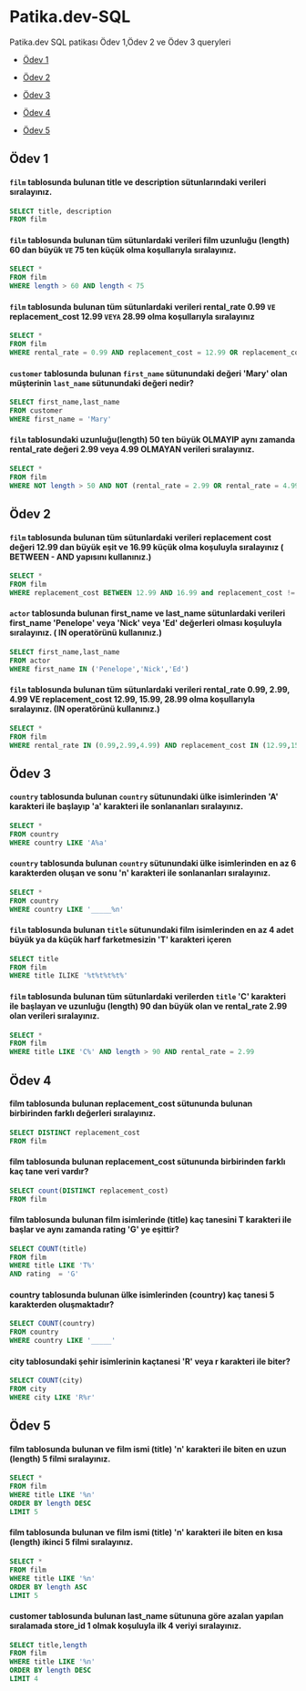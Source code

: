 # Patika.dev-SQL
Patika.dev SQL patikası Ödev 1,Ödev 2 ve Ödev 3 queryleri   

* [Ödev 1](#ödev-1)

* [Ödev 2](#ödev-2)

* [Ödev 3](#ödev-3)

* [Ödev 4](#ödev-4)

* [Ödev 5](#ödev-5)

## Ödev 1

#### `film` tablosunda bulunan title ve description sütunlarındaki verileri sıralayınız.
```sql
SELECT title, description 
FROM film
```
#### `film` tablosunda bulunan tüm sütunlardaki verileri film uzunluğu (length) 60 dan büyük `VE` 75 ten küçük olma koşullarıyla sıralayınız.
```sql
SELECT *
FROM film
WHERE length > 60 AND length < 75
```
#### `film` tablosunda bulunan tüm sütunlardaki verileri rental_rate 0.99 `VE` replacement_cost 12.99 `VEYA` 28.99 olma koşullarıyla sıralayınız
```sql
SELECT * 
FROM film
WHERE rental_rate = 0.99 AND replacement_cost = 12.99 OR replacement_cost = 28.99
```
#### `customer` tablosunda bulunan `first_name` sütunundaki değeri 'Mary' olan müşterinin `last_name` sütunundaki değeri nedir? 
```sql
SELECT first_name,last_name
FROM customer
WHERE first_name = 'Mary'
```
#### `film` tablosundaki uzunluğu(length) 50 ten büyük OLMAYIP aynı zamanda rental_rate değeri 2.99 veya 4.99 OLMAYAN verileri sıralayınız.

```sql
SELECT *
FROM film
WHERE NOT length > 50 AND NOT (rental_rate = 2.99 OR rental_rate = 4.99)
```

## Ödev 2

#### `film` tablosunda bulunan tüm sütunlardaki verileri replacement cost değeri 12.99 dan büyük eşit ve 16.99 küçük olma koşuluyla sıralayınız ( BETWEEN - AND yapısını kullanınız.)
```sql
SELECT * 
FROM film
WHERE replacement_cost BETWEEN 12.99 AND 16.99 and replacement_cost != 16.99
```

#### `actor` tablosunda bulunan first_name ve last_name sütunlardaki verileri first_name 'Penelope' veya 'Nick' veya 'Ed' değerleri olması koşuluyla sıralayınız. ( IN operatörünü kullanınız.)
```sql
SELECT first_name,last_name
FROM actor
WHERE first_name IN ('Penelope','Nick','Ed')
```
#### `film` tablosunda bulunan tüm sütunlardaki verileri rental_rate 0.99, 2.99, 4.99 VE replacement_cost 12.99, 15.99, 28.99 olma koşullarıyla sıralayınız. (IN operatörünü kullanınız.)
```sql
SELECT *
FROM film
WHERE rental_rate IN (0.99,2.99,4.99) AND replacement_cost IN (12.99,15.99,28.99)
```

## Ödev 3

#### `country` tablosunda bulunan `country` sütunundaki ülke isimlerinden 'A' karakteri ile başlayıp 'a' karakteri ile sonlananları sıralayınız.
```sql
SELECT *
FROM country
WHERE country LIKE 'A%a'
```

#### `country` tablosunda bulunan `country` sütunundaki ülke isimlerinden en az 6 karakterden oluşan ve sonu 'n' karakteri ile sonlananları sıralayınız.
```sql
SELECT *
FROM country
WHERE country LIKE '_____%n'
```

#### `film` tablosunda bulunan `title` sütunundaki film isimlerinden en az 4 adet büyük ya da küçük harf farketmesizin 'T' karakteri içeren
```sql
SELECT title
FROM film
WHERE title ILIKE '%t%t%t%t%'
```

#### `film` tablosunda bulunan tüm sütunlardaki verilerden `title` 'C' karakteri ile başlayan ve uzunluğu (length) 90 dan büyük olan ve rental_rate 2.99 olan verileri sıralayınız.
```sql
SELECT *
FROM film
WHERE title LIKE 'C%' AND length > 90 AND rental_rate = 2.99
```

## Ödev 4

#### film tablosunda bulunan replacement_cost sütununda bulunan birbirinden farklı değerleri sıralayınız.
```sql
SELECT DISTINCT replacement_cost
FROM film
```

#### film tablosunda bulunan replacement_cost sütununda birbirinden farklı kaç tane veri vardır?

```sql
SELECT count(DISTINCT replacement_cost)
FROM film
```

#### film tablosunda bulunan film isimlerinde (title) kaç tanesini T karakteri ile başlar ve aynı zamanda rating 'G' ye eşittir?
```sql
SELECT COUNT(title)
FROM film
WHERE title LIKE 'T%'
AND rating  = 'G'
```

#### country tablosunda bulunan ülke isimlerinden (country) kaç tanesi 5 karakterden oluşmaktadır?

```sql
SELECT COUNT(country)
FROM country
WHERE country LIKE '_____'
```

#### city tablosundaki şehir isimlerinin kaçtanesi 'R' veya r karakteri ile biter?

```sql
SELECT COUNT(city)
FROM city
WHERE city LIKE 'R%r'
```

## Ödev 5

#### film tablosunda bulunan ve film ismi (title) 'n' karakteri ile biten en uzun (length) 5 filmi sıralayınız.
```sql
SELECT *
FROM film
WHERE title LIKE '%n'
ORDER BY length DESC
LIMIT 5
```

#### film tablosunda bulunan ve film ismi (title) 'n' karakteri ile biten en kısa (length) ikinci 5 filmi sıralayınız.
```sql
SELECT *
FROM film
WHERE title LIKE '%n'
ORDER BY length ASC
LIMIT 5
```

#### customer tablosunda bulunan last_name sütununa göre azalan yapılan sıralamada store_id 1 olmak koşuluyla ilk 4 veriyi sıralayınız.
```sql
SELECT title,length
FROM film
WHERE title LIKE '%n'
ORDER BY length DESC
LIMIT 4
```
